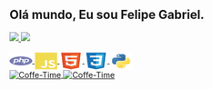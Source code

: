 ## Olá mundo, Eu sou Felipe Gabriel. 
<a href="https://github.com/Flipe-TI">
  <img height="180em" src="https://github-readme-stats-eight-theta.vercel.app/api?username=Flipe-TI&show_icons=true&theme=tokyonight&include_all_commits=true&count_private=true"/>
  <img height="180em" src="https://github-readme-stats-eight-theta.vercel.app/api/top-langs/?username=Flipe-TI&layout=compact&langs_count=8&theme=tokyonight"/>
<div>
<div style="display: inline_block"><br>
  <img align="center" alt="icon-Js" height="30" width="40" src="https://raw.githubusercontent.com/devicons/devicon/master/icons/php/php-plain.svg">
  <img align="center" alt="icon-React" height="30" width="40" src="https://raw.githubusercontent.com/devicons/devicon/master/icons/javascript/javascript-plain.svg">
  <img align="center" alt="icon-HTML" height="30" width="40" src="https://raw.githubusercontent.com/devicons/devicon/master/icons/html5/html5-original.svg">
  <img align="center" alt="icon-CSS" height="30" width="40" src="https://raw.githubusercontent.com/devicons/devicon/master/icons/css3/css3-original.svg">
  <img align="center" alt="icon-Csharp" height="30" width="40" src="https://raw.githubusercontent.com/devicons/devicon/master/icons/python/python-original.svg">
</div>
<div>
    <img align="center" alt="Coffe-Time" height="180" width="200" src="https://media.giphy.com/media/687qS11pXwjCM/giphy.gif">
    <img align="center" alt="Coffe-Time" height="180" width="200" src="https://media.giphy.com/media/ZVik7pBtu9dNS/giphy.gif">
</div>